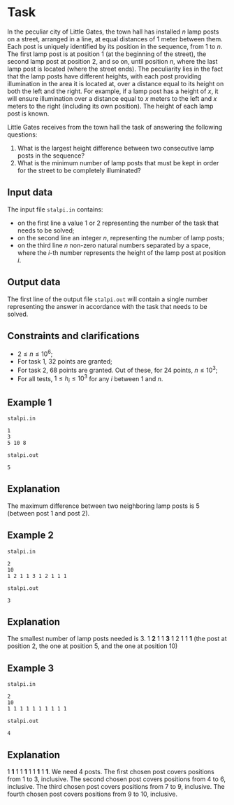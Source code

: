 
# Task

In the peculiar city of Little Gates, the town hall has installed $n$ lamp posts on a street, arranged in a line, at equal distances of $1$ meter between them. Each post is uniquely identified by its position in the sequence, from $1$ to $n$. The first lamp post is at position $1$ (at the beginning of the street), the second lamp post at position $2$, and so on, until position $n$, where the last lamp post is located (where the street ends). The peculiarity lies in the fact that the lamp posts have different heights, with each post providing illumination in the area it is located at, over a distance equal to its height on both the left and the right. For example, if a lamp post has a height of $x$, it will ensure illumination over a distance equal to $x$ meters to the left and $x$ meters to the right (including its own position). The height of each lamp post is known.

Little Gates receives from the town hall the task of answering the following questions:
1. What is the largest height difference between two consecutive lamp posts in the sequence?
2. What is the minimum number of lamp posts that must be kept in order for the street to be completely illuminated?

## Input data

The input file `stalpi.in` contains:
- on the first line a value $1$ or $2$ representing the number of the task that needs to be solved;
- on the second line an integer $n$, representing the number of lamp posts;
- on the third line $n$ non-zero natural numbers separated by a space, where the $i$-th number represents the height of the lamp post at position $i$.

## Output data

The first line of the output file `stalpi.out` will contain a single number representing the answer in accordance with the task that needs to be solved.

## Constraints and clarifications

* $2 \leq n \leq 10^6$;
* For task $1$, $32$ points are granted;
* For task $2$, $68$ points are granted. Out of these, for $24$ points, $n \leq 10^3$;
* For all tests, $1 \leq h_i \leq 10^3$ for any $i$ between $1$ and $n$.

## Example 1
`stalpi.in`
```
1
3
5 10 8
```

`stalpi.out`
```
5
```
## Explanation
The maximum difference between two neighboring lamp posts is 5 (between post 1 and post 2).

## Example 2
`stalpi.in`
```
2
10  
1 2 1 1 3 1 2 1 1 1  
```
`stalpi.out`
```
3
```

## Explanation
The smallest number of lamp posts needed is 3. 
$1 \ \mathbf{2} \ 1 \ 1 \ \mathbf{3} \ 1 \ 2 \ 1 \ 1 \ \mathbf{1}$ (the post at position 2, the one at position 5, and the one at position 10)

## Example 3

`stalpi.in`
```
2
10
1 1 1 1 1 1 1 1 1 1
```

`stalpi.out`
```
4
```

## Explanation

$1 \ \mathbf{1} \ 1 \ 1 \ \mathbf{1} \ 1 \ 1 \ \mathbf{1} \ 1 \ \mathbf{1}$. We need 4 posts.
The first chosen post covers positions from $1$ to $3$, inclusive.
The second chosen post covers positions from $4$ to $6$, inclusive.
The third chosen post covers positions from $7$ to $9$, inclusive.
The fourth chosen post covers positions from $9$ to $10$, inclusive.
